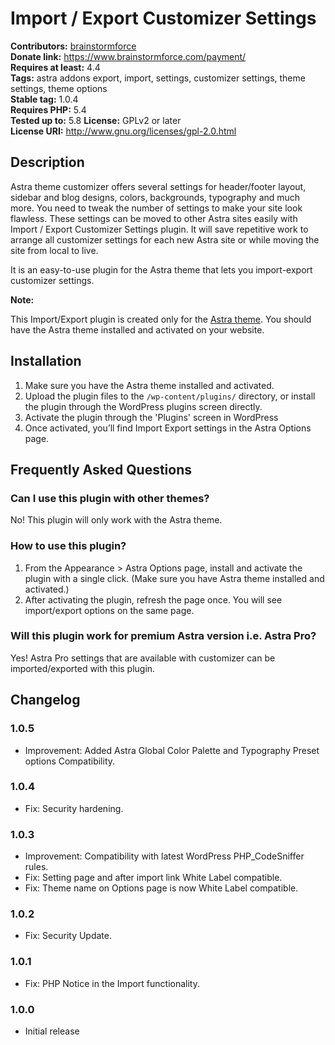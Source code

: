 # Import / Export Customizer Settings #
**Contributors:** [brainstormforce](https://profiles.wordpress.org/brainstormforce)  
**Donate link:** https://www.brainstormforce.com/payment/  
**Requires at least:** 4.4  
**Tags:** astra addons export, import, settings, customizer settings, theme settings, theme options  
**Stable tag:** 1.0.4  
**Requires PHP:** 5.4  
**Tested up to:** 5.8 
**License:** GPLv2 or later  
**License URI:** http://www.gnu.org/licenses/gpl-2.0.html  

## Description ##

Astra theme customizer offers several settings for header/footer layout, sidebar and blog designs, colors, backgrounds, typography and much more. You need to tweak the number of settings to make your site look flawless. These settings can be moved to other Astra sites easily with Import / Export Customizer Settings plugin. It will save repetitive work to arrange all customizer settings for each new Astra site or while moving the site from local to live. 

It is an easy-to-use plugin for the Astra theme that lets you import-export customizer settings.

<strong>Note:</strong>

This Import/Export plugin is created only for the <a href="https://wpastra.com/?utm_source=wp-repo&utm_campaign=home-page-banner-for-astra-theme&utm_medium=description">Astra theme</a>. You should have the Astra theme installed and activated on your website.

## Installation ##

1. Make sure you have the Astra theme installed and activated.
2. Upload the plugin files to the `/wp-content/plugins/` directory, or install the plugin through the WordPress plugins screen directly.
3. Activate the plugin through the 'Plugins' screen in WordPress
4. Once activated, you’ll find Import Export settings in the Astra Options page.

## Frequently Asked Questions ##

### Can I use this plugin with other themes? ###

No! This plugin will only work with the Astra theme.

### How to use this plugin? ###

1. From the Appearance > Astra Options page, install and activate the plugin with a single click. (Make sure you have Astra theme installed and activated.)
2. After activating the plugin, refresh the page once. You will see import/export options on the same page.

### Will this plugin work for premium Astra version i.e. Astra Pro? ###
Yes! Astra Pro settings that are available with customizer can be imported/exported with this plugin.

## Changelog ##

### 1.0.5 ###
- Improvement: Added Astra Global Color Palette and Typography Preset options Compatibility.

### 1.0.4 ###
- Fix: Security hardening.

### 1.0.3 ###
- Improvement: Compatibility with latest WordPress PHP_CodeSniffer rules.
- Fix: Setting page and after import link White Label compatible.
- Fix: Theme name on Options page is now White Label compatible.

### 1.0.2 ###
- Fix: Security Update.

### 1.0.1 ###
- Fix: PHP Notice in the Import functionality.

### 1.0.0 ###
- Initial release
